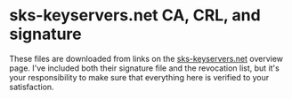 sks-keyservers.net CA, CRL, and signature
=========================================

These files are downloaded from links on the [sks-keyservers.net][1] overview
page. I've included both their signature file and the revocation list, but it's
your responsibility to make sure that everything here is verified to your
satisfaction. 

[1]: https://sks-keyservers.net/overview-of-pools.php

